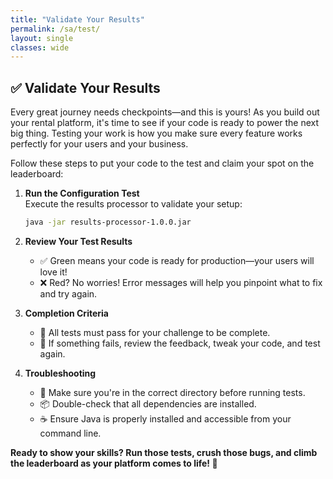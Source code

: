 ```yaml
---
title: "Validate Your Results"
permalink: /sa/test/
layout: single
classes: wide
---
```


## ✅ Validate Your Results

Every great journey needs checkpoints—and this is yours! As you build out your rental platform, it's time to see if your code is ready to power the next big thing. Testing your work is how you make sure every feature works perfectly for your users and your business.

Follow these steps to put your code to the test and claim your spot on the leaderboard:

1. **Run the Configuration Test**  
   Execute the results processor to validate your setup:
   ```bash
   java -jar results-processor-1.0.0.jar
   ```

2. **Review Your Test Results**  
   - ✅ Green means your code is ready for production—your users will love it!
   - ❌ Red? No worries! Error messages will help you pinpoint what to fix and try again.

3. **Completion Criteria**  
   - 🏁 All tests must pass for your challenge to be complete.
   - 🔄 If something fails, review the feedback, tweak your code, and test again.

4. **Troubleshooting**  
   - 📂 Make sure you're in the correct directory before running tests.
   - 📦 Double-check that all dependencies are installed.
   - ☕ Ensure Java is properly installed and accessible from your command line.

**Ready to show your skills? Run those tests, crush those bugs, and climb the leaderboard as your platform comes to life! 🚀**
